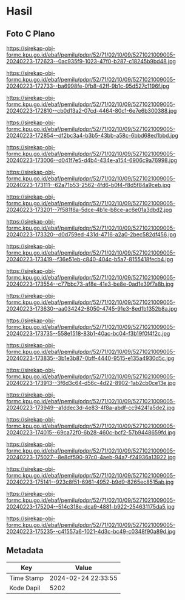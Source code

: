 # Hasil

## Foto C Plano

https://sirekap-obj-formc.kpu.go.id/ebaf/pemilu/pdpr/52/71/02/10/09/5271021009005-20240223-172623--0ac935f9-1023-47f0-b287-c18245b9bd48.jpg

https://sirekap-obj-formc.kpu.go.id/ebaf/pemilu/pdpr/52/71/02/10/09/5271021009005-20240223-172733--ba6998fe-0fb8-42ff-9b1c-95d527c1196f.jpg

https://sirekap-obj-formc.kpu.go.id/ebaf/pemilu/pdpr/52/71/02/10/09/5271021009005-20240223-172810--cb0d13a2-07cd-4464-80c1-6e7e6b300388.jpg

https://sirekap-obj-formc.kpu.go.id/ebaf/pemilu/pdpr/52/71/02/10/09/5271021009005-20240223-172854--df2bc3a4-b3b5-43bb-a58c-6bbd68ed1bbd.jpg

https://sirekap-obj-formc.kpu.go.id/ebaf/pemilu/pdpr/52/71/02/10/09/5271021009005-20240223-173006--d041f7e5-d4b4-434e-a154-6906c9a76998.jpg

https://sirekap-obj-formc.kpu.go.id/ebaf/pemilu/pdpr/52/71/02/10/09/5271021009005-20240223-173111--62a71b53-2562-4fd6-b0f4-f8d5f84a9ceb.jpg

https://sirekap-obj-formc.kpu.go.id/ebaf/pemilu/pdpr/52/71/02/10/09/5271021009005-20240223-173201--7f581f8a-5dce-4b1e-b8ce-ac6e01a3dbd2.jpg

https://sirekap-obj-formc.kpu.go.id/ebaf/pemilu/pdpr/52/71/02/10/09/5271021009005-20240223-173320--d0d759ed-431d-4716-a2a0-2bec582df456.jpg

https://sirekap-obj-formc.kpu.go.id/ebaf/pemilu/pdpr/52/71/02/10/09/5271021009005-20240223-173419--f36e51eb-c840-404c-b5a7-8155418fecb4.jpg

https://sirekap-obj-formc.kpu.go.id/ebaf/pemilu/pdpr/52/71/02/10/09/5271021009005-20240223-173554--c77bbc73-af8e-41e3-be8e-0ad1e39f7a8b.jpg

https://sirekap-obj-formc.kpu.go.id/ebaf/pemilu/pdpr/52/71/02/10/09/5271021009005-20240223-173630--aa034242-8050-4745-91e3-8ed1b1352b8a.jpg

https://sirekap-obj-formc.kpu.go.id/ebaf/pemilu/pdpr/52/71/02/10/09/5271021009005-20240223-173735--558e1518-83b1-40ac-bc04-f3b19f0f4f2c.jpg

https://sirekap-obj-formc.kpu.go.id/ebaf/pemilu/pdpr/52/71/02/10/09/5271021009005-20240223-173835--3b1e3b87-0bff-4440-9515-e135a4930d5c.jpg

https://sirekap-obj-formc.kpu.go.id/ebaf/pemilu/pdpr/52/71/02/10/09/5271021009005-20240223-173913--3f6d3c64-d56c-4d22-8902-1ab2cb0ce13e.jpg

https://sirekap-obj-formc.kpu.go.id/ebaf/pemilu/pdpr/52/71/02/10/09/5271021009005-20240223-173949--a1ddec3d-4e83-4f8a-abdf-cc94241a5de2.jpg

https://sirekap-obj-formc.kpu.go.id/ebaf/pemilu/pdpr/52/71/02/10/09/5271021009005-20240223-174015--69ca72f0-6b28-460c-bcf2-57b9448659fd.jpg

https://sirekap-obj-formc.kpu.go.id/ebaf/pemilu/pdpr/52/71/02/10/09/5271021009005-20240223-175027--8e8df590-97c0-4aeb-94a7-f24936a13922.jpg

https://sirekap-obj-formc.kpu.go.id/ebaf/pemilu/pdpr/52/71/02/10/09/5271021009005-20240223-175141--923c8f51-6961-4952-b9d9-8265ec8515ab.jpg

https://sirekap-obj-formc.kpu.go.id/ebaf/pemilu/pdpr/52/71/02/10/09/5271021009005-20240223-175204--514c318e-dca9-4881-b922-254631175da5.jpg

https://sirekap-obj-formc.kpu.go.id/ebaf/pemilu/pdpr/52/71/02/10/09/5271021009005-20240223-175235--c41557a6-1021-4d3c-bc49-c0348f90a89d.jpg


## Metadata

| Key        | Value               |
| ---------- | ------------------- |
| Time Stamp | 2024-02-24 22:33:55 |
| Kode Dapil | 5202                |



